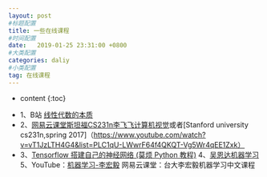 ```yaml
---
layout: post
#标题配置
title: 一些在线课程
#时间配置
date:   2019-01-25 23:31:00 +0800
#大类配置
categories: daliy
#小类配置
tag: 在线课程
---
```


* content
{:toc}



+ 1、B站 [线性代数的本质](https://www.bilibili.com/video/av6731067/)
+ 2、[网易云课堂斯坦福CS231n李飞飞计算机视觉](https://study.163.com/course/courseMain.htm?courseId=1003223001)或者[Stanford university cs231n,spring 2017]（https://www.youtube.com/watch?v=vT1JzLTH4G4&list=PLC1qU-LWwrF64f4QKQT-Vg5Wr4qEE1Zxk）
+ 3、[Tensorflow 搭建自己的神经网络 (莫烦 Python 教程)](https://www.bilibili.com/video/av16001891?p=2)
4、[吴恩达机器学习](https://study.163.com/course/courseMain.htm?courseId=1004570029)
5、YouTube：[机器学习-李宏毅](https://www.youtube.com/playlist?list=PLqpH5_OnJdN7cr9x-w96Fr-20mep7LSkx)  网易云课堂：台大李宏毅机器学习中文课程